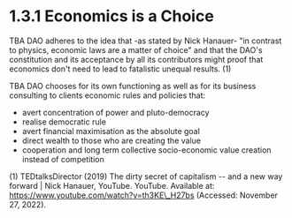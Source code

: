 # 1.3.1 Economics is a Choice

TBA DAO adheres to the idea that -as stated by Nick Hanauer- "in contrast to physics, economic laws are a matter of choice" and that the DAO's constitution and its acceptance by all its  contributors might proof that economics don't need to lead to fatalistic unequal results. (1)

TBA DAO chooses for its own functioning as well as for its business consulting to clients economic rules and policies that:&#x20;

* avert concentration of power and pluto-democracy
* realise democratic rule
* avert financial maximisation as the absolute goal
* direct wealth to those who are creating the value
* cooperation and long term collective socio-economic value creation instead of competition

(1) TEDtalksDirector (2019) The dirty secret of capitalism -- and a new way forward | Nick Hanauer, YouTube. YouTube. Available at: https://www.youtube.com/watch?v=th3KE\_H27bs (Accessed: November 27, 2022).
